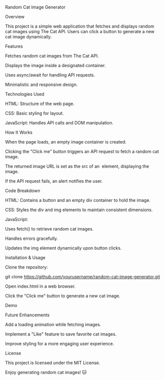 Random Cat Image Generator

Overview

This project is a simple web application that fetches and displays random cat images using The Cat API. Users can click a button to generate a new cat image dynamically.

Features

Fetches random cat images from The Cat API.

Displays the image inside a designated container.

Uses async/await for handling API requests.

Minimalistic and responsive design.

Technologies Used

HTML: Structure of the web page.

CSS: Basic styling for layout.

JavaScript: Handles API calls and DOM manipulation.

How It Works

When the page loads, an empty image container is created.

Clicking the "Click me" button triggers an API request to fetch a random cat image.

The returned image URL is set as the src of an <img> element, displaying the image.

If the API request fails, an alert notifies the user.

Code Breakdown

HTML: Contains a button and an empty div container to hold the image.

CSS: Styles the div and img elements to maintain consistent dimensions.

JavaScript:

Uses fetch() to retrieve random cat images.

Handles errors gracefully.

Updates the img element dynamically upon button clicks.

Installation & Usage

Clone the repository:

git clone https://github.com/yourusername/random-cat-image-generator.git

Open index.html in a web browser.

Click the "Click me" button to generate a new cat image.

Demo



Future Enhancements

Add a loading animation while fetching images.

Implement a "Like" feature to save favorite cat images.

Improve styling for a more engaging user experience.

License

This project is licensed under the MIT License.

Enjoy generating random cat images! 🐱
